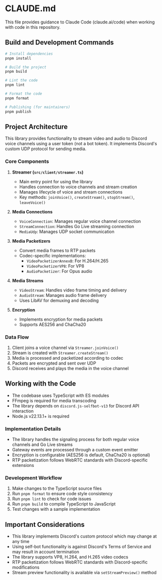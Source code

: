 # CLAUDE.md

This file provides guidance to Claude Code (claude.ai/code) when working with code in this repository.

## Build and Development Commands

```bash
# Install dependencies
pnpm install

# Build the project
pnpm build

# Lint the code
pnpm lint

# Format the code
pnpm format

# Publishing (for maintainers)
pnpm publish
```

## Project Architecture

This library provides functionality to stream video and audio to Discord voice channels using a user token (not a bot token). It implements Discord's custom UDP protocol for sending media.

### Core Components

1. **Streamer (`src/client/streamer.ts`)**
   - Main entry point for using the library
   - Handles connection to voice channels and stream creation
   - Manages lifecycle of voice and stream connections
   - Key methods: `joinVoice()`, `createStream()`, `stopStream()`, `leaveVoice()`

2. **Media Connections**
   - `VoiceConnection`: Manages regular voice channel connection
   - `StreamConnection`: Handles Go Live streaming connection
   - `MediaUdp`: Manages UDP socket communication

3. **Media Packetizers**
   - Convert media frames to RTP packets
   - Codec-specific implementations:
     - `VideoPacketizerAnnexB`: For H.264/H.265
     - `VideoPacketizerVP8`: For VP8
     - `AudioPacketizer`: For Opus audio

4. **Media Streams**
   - `VideoStream`: Handles video frame timing and delivery
   - `AudioStream`: Manages audio frame delivery
   - Uses LibAV for demuxing and decoding

5. **Encryption**
   - Implements encryption for media packets
   - Supports AES256 and ChaCha20

### Data Flow

1. Client joins a voice channel via `Streamer.joinVoice()`
2. Stream is created with `Streamer.createStream()`
3. Media is processed and packetized according to codec
4. Packets are encrypted and sent over UDP
5. Discord receives and plays the media in the voice channel

## Working with the Code

- The codebase uses TypeScript with ES modules
- FFmpeg is required for media transcoding
- The library depends on `discord.js-selfbot-v13` for Discord API interaction
- Node.js v22.13.1+ is required

### Implementation Details

- The library handles the signaling process for both regular voice channels and Go Live streams
- Gateway events are processed through a custom event emitter
- Encryption is configurable (AES256 is default, ChaCha20 is optional)
- RTP packetization follows WebRTC standards with Discord-specific extensions

### Development Workflow

1. Make changes to the TypeScript source files
2. Run `pnpm format` to ensure code style consistency
3. Run `pnpm lint` to check for code issues
4. Run `pnpm build` to compile TypeScript to JavaScript
5. Test changes with a sample implementation

## Important Considerations

- This library implements Discord's custom protocol which may change at any time
- Using self-bot functionality is against Discord's Terms of Service and may result in account termination
- The library supports VP8, H.264, and H.265 video codecs
- RTP packetization follows WebRTC standards with Discord-specific modifications
- Stream preview functionality is available via `setStreamPreview()` method